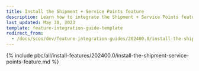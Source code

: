 ```yaml
---
title: Install the Shipment + Service Points feature
description: Learn how to integrate the Shipment + Service Points feature into your project
last_updated: May 30, 2023
template: feature-integration-guide-template
redirect_from:
  - /docs/scos/dev/feature-integration-guides/202400.0/install-the-shipment-service-points-feature.html
---
```


{% include pbc/all/install-features/202400.0/install-the-shipment-service-points-feature.md %} <!-- To edit, see /_includes/pbc/all/install-features/202400.0/install-the-shipment-service-points-feature.md -->
